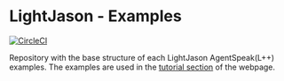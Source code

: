 # LightJason - Examples

[![CircleCI](https://img.shields.io/circleci/project/github/LightJason/Examples.svg)](https://circleci.com/gh/LightJason/Examples)

Repository with the base structure of each LightJason AgentSpeak(L++) examples. The examples are used in the [tutorial section](http://lightjason.org/tutorials) of the webpage.
